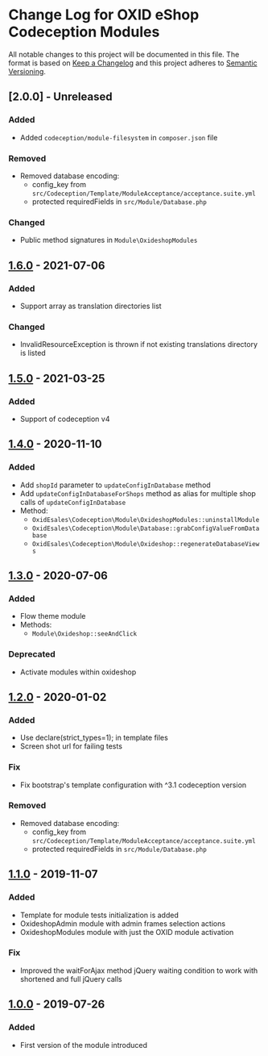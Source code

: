 # Change Log for OXID eShop Codeception Modules

All notable changes to this project will be documented in this file.
The format is based on [Keep a Changelog](http://keepachangelog.com/)
and this project adheres to [Semantic Versioning](http://semver.org/).

## [2.0.0] -  Unreleased

### Added
- Added `codeception/module-filesystem` in `composer.json` file

### Removed
- Removed database encoding:
  - config_key from ``src/Codeception/Template/ModuleAcceptance/acceptance.suite.yml``
  - protected requiredFields in ``src/Module/Database.php``

### Changed
- Public method signatures in `Module\OxideshopModules`

## [1.6.0] - 2021-07-06

### Added
- Support array as translation directories list

### Changed
- InvalidResourceException is thrown if not existing translations directory is listed

## [1.5.0] - 2021-03-25

### Added
- Support of codeception v4

## [1.4.0] - 2020-11-10

### Added
- Add `shopId` parameter to `updateConfigInDatabase` method
- Add `updateConfigInDatabaseForShops` method as alias for multiple shop calls of `updateConfigInDatabase`
- Method:
    - `OxidEsales\Codeception\Module\OxideshopModules::uninstallModule`
    - `OxidEsales\Codeception\Module\Database::grabConfigValueFromDatabase`
    - `OxidEsales\Codeception\Module\Oxideshop::regenerateDatabaseViews`

## [1.3.0] - 2020-07-06

### Added
- Flow theme module
- Methods:
    - `Module\Oxideshop::seeAndClick`

### Deprecated
- Activate modules within oxideshop

## [1.2.0] - 2020-01-02

### Added
- Use declare(strict_types=1); in template files
- Screen shot url for failing tests

### Fix
- Fix bootstrap's template configuration with ^3.1 codeception version

### Removed
- Removed database encoding:
    - config_key from ``src/Codeception/Template/ModuleAcceptance/acceptance.suite.yml``
    - protected requiredFields in ``src/Module/Database.php``

## [1.1.0] -  2019-11-07

### Added
- Template for module tests initialization is added
- OxideshopAdmin module with admin frames selection actions
- OxideshopModules module with just the OXID module activation

### Fix
- Improved the waitForAjax method jQuery waiting condition to work with shortened and full jQuery calls

## [1.0.0] -  2019-07-26

### Added
- First version of the module introduced

[1.6.0]: https://github.com/OXID-eSales/codeception-modules/compare/v1.5.0...v1.6.0
[1.5.0]: https://github.com/OXID-eSales/codeception-modules/compare/v1.4.0...v1.5.0
[1.4.0]: https://github.com/OXID-eSales/codeception-modules/compare/v1.3.0...v1.4.0
[1.3.0]: https://github.com/OXID-eSales/codeception-modules/compare/v1.2.0...v1.3.0
[1.2.0]: https://github.com/OXID-eSales/codeception-modules/compare/v1.1.0...v1.2.0
[1.1.0]: https://github.com/OXID-eSales/codeception-modules/compare/v1.0.0...v1.1.0
[1.0.0]: https://github.com/OXID-eSales/codeception-modules/compare/78f569ceafc73440b800553c2f78885292aeccf8..v1.0.0
